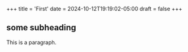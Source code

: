 +++
title = 'First'
date = 2024-10-12T19:19:02-05:00
draft = false
+++

## some subheading

This is a paragraph.
